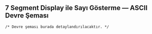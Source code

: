 ## 7 Segment Display ile Sayı Gösterme — ASCII Devre Şeması

```
/* Devre şeması burada detaylandırılacaktır. */
```
